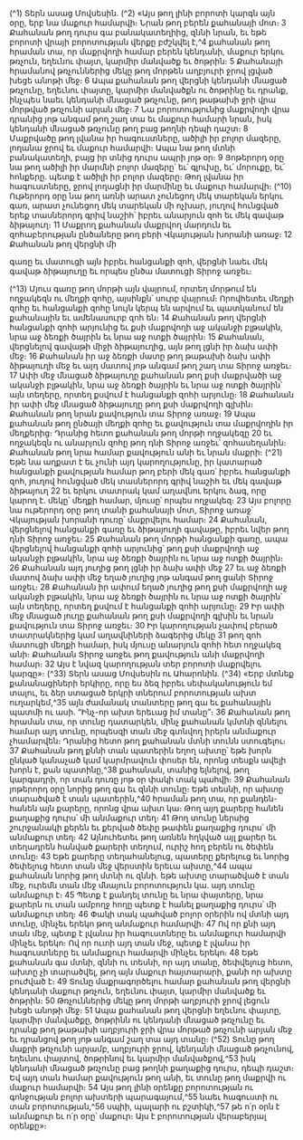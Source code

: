 
(^1) Տերն ասաց Մովսեսին. (^2) «Այս թող լինի բորոտի կարգն այն օրը, երբ նա մաքուր համարվի։ Նրան թող բերեն
քահանայի մոտ։ 3 Քահանան թող դուրս գա բանակատեղիից, զննի նրան, եւ եթե բորոտի վրայի բորոտության վերքը
բժշկվել է,^4 քահանան թող հրաման տա, որ մաքրվողի համար բերեն կենդանի, մաքուր երկու թռչուն, եղեւնու փայտ,
կարմիր մանվածք եւ ծոթրին։ 5 Քահանայի հրամանով թռչուններից մեկը թող մորթեն աղբյուրի ջրով լցված խեցե անոթի
մեջ։ 6 Ապա քահանան թող վերցնի կենդանի մնացած թռչունը, եղեւնու փայտը, կարմիր մանվածքն ու ծոթրինը եւ դրանք,
ինչպես նաեւ կենդանի մնացած թռչունը, թող թաթախի ջրի վրա մորթված թռչունի արյան մեջ։ 7 Նա բորոտությունից
մաքրվողի վրա դրանից յոթ անգամ թող շաղ տա եւ մաքուր համարի նրան, իսկ կենդանի մնացած թռչունը թող բաց
թողնի դեպի դաշտ։ 8 Մաքրվածը թող լվանա իր հագուստները, ածիլի իր բոլոր մազերը, լողանա ջրով եւ մաքուր
համարվի։ Ապա նա թող մտնի բանակատեղի, բայց իր տնից դուրս ապրի յոթ օր։ 9 Յոթերորդ օրը նա թող ածիլի իր
մարմնի բոլոր մազերը՝ եւ՛ գլուխը, եւ՛ մորուքը, եւ՛ հոնքերը. պետք է ածիլի իր բոլոր մազերը։ Թող լվանա իր հագուստները,
ջրով լողացնի իր մարմինը եւ մաքուր համարվի։
(^10) Ութերորդ օրը նա թող առնի արատ չունեցող մեկ տարեկան երկու գառ, արատ չունեցող մեկ տարեկան մի ոչխար,
յուղով հունցված երեք տասներորդ գրիվ նաշիհ՝ իբրեւ անարյուն զոհ եւ մեկ գավաթ ձիթայուղ։ 11 Մաքրող քահանան
մաքրվող մարդուն եւ զոհաբերության ընծաները թող բերի Վկայության խորանի առաջ։ 12 Քահանան թող վերցնի մի


գառը եւ մատուցի այն իբրեւ հանցանքի զոհ, վերցնի նաեւ մեկ գավաթ ձիթայուղը եւ որպես ընծա մատուցի Տիրոջ առջեւ։

(^13) Մյուս գառը թող մորթի այն վայրում, որտեղ մորթում են ողջակեզն ու մեղքի զոհը, այսինքն՝ սուրբ վայրում։ Որովհետեւ
մեղքի զոհը եւ հանցանքի զոհը նույն կերպ են արվում եւ պատկանում են քահանային եւ ամենասուրբ զոհ են։ 14 Քահանան
թող վերցնի հանցանքի զոհի արյունից եւ քսի մաքրվողի աջ ականջի բլթակին, նրա աջ ձեռքի ծայրին եւ նրա աջ ոտքի
ծայրին։ 15 Քահանան, վերցնելով գավաթի միջի ձիթայուղից, այն թող լցնի իր ձախ ափի մեջ։ 16 Քահանան իր աջ ձեռքի
մատը թող թաթախի ձախ ափի ձիթայուղի մեջ եւ այդ մատով յոթ անգամ թող շաղ տա Տիրոջ առջեւ։ 17 Ափի մեջ մնացած
ձիթայուղը քահանան թող քսի մաքրվածի աջ ականջի բլթակին, նրա աջ ձեռքի ծայրին եւ նրա աջ ոտքի ծայրին՝ այն
տեղերը, որտեղ քսվում է հանցանքի զոհի արյունը։ 18 Քահանան իր ափի մեջ մնացած ձիթայուղը թող քսի մաքրվողի
գլխին։ Քահանան թող նրան քավություն տա Տիրոջ առաջ։ 19 Ապա քահանան թող ընծայի մեղքի զոհը եւ քավություն
տա մաքրվողին իր մեղքերից։ Դրանից հետո քահանան թող մորթի ողջակեզը 20 եւ ողջակեզն ու անարյուն զոհը թող դնի
Տիրոջ առջեւ՝ զոհասեղանին։ Քահանան թող նրա համար քավություն անի եւ նրան մաքրի։
(^21) Եթե նա աղքատ է եւ չունի այդ կարողությունը, իր կատարած հանցանքի քավության համար թող բերի մեկ գառ՝
իբրեւ հանցանքի զոհ, յուղով հունցված մեկ տասներորդ գրիվ նաշիհ եւ մեկ գավաթ ձիթայուղ 22 եւ երկու տատրակ կամ
աղավնու երկու ձագ, որը կարող է. մեկը՝ մեղքի համար, մյուսը՝ որպես ողջակեզ։ 23 Այս բոլորը նա ութերորդ օրը թող
տանի քահանայի մոտ, Տիրոջ առաջ՝ Վկայության խորանի դուռը՝ մաքրվելու համար։ 24 Քահանան, վերցնելով
հանցանքի գառը եւ ձիթայուղի գավաթը, իբրեւ նվեր թող դնի Տիրոջ առջեւ։ 25 Քահանան թող մորթի հանցանքի գառը,
ապա վերցնելով հանցանքի զոհի արյունից՝ թող քսի մաքրվողի աջ ականջի բլթակին, նրա աջ ձեռքի ծայրին ու նրա աջ
ոտքի ծայրին։ 26 Քահանան այդ յուղից թող լցնի իր ձախ ափի մեջ 27 եւ աջ ձեռքի մատով ձախ ափի մեջ եղած յուղից յոթ
անգամ թող ցանի Տիրոջ առջեւ։ 28 Քահանան իր ափում եղած յուղից թող քսի մաքրվողի աջ ականջի բլթակին, նրա աջ
ձեռքի ծայրին ու նրա աջ ոտքի ծայրին՝ այն տեղերը, որտեղ քսվում է հանցանքի զոհի արյունը։ 29 Իր ափի մեջ մնացած
յուղը քահանան թող քսի մաքրվողի գլխին եւ նրան քավություն տա Տիրոջ առջեւ։ 30 Իր կարողության չափով բերած
տատրակներից կամ աղավնիների ձագերից մեկը 31 թող զոհ մատուցի մեղքի համար, իսկ մյուսը անարյուն զոհի հետ
ողջակեզ անի։ Քահանան Տիրոջ առջեւ թող քավություն անի մաքրվողի համար։ 32 Այս է նվազ կարողության տեր բորոտի
մաքրվելու կարգը»։
(^33) Տերն ասաց Մովսեսին ու Ահարոնին. (^34) «Երբ մտնեք քանանացիների երկիրը, որը ես ձեզ իբրեւ սեփականություն
եմ տալու, եւ ձեր ստացած երկրի տներում բորոտության ախտ ուղարկեմ,^35 այն ժամանակ տանտերը թող գա եւ
քահանային պատմի ու ասի. “Ինչ-որ ախտ երեւաց իմ տանը”։ 36 Քահանան թող հրաման տա, որ տունը դատարկեն,
մինչ քահանան կմտնի զննելու համար այդ տունը, որպեսզի տան մեջ գտնվող իրերն անմաքուր չհամարվեն։ Դրանից
հետո թող քահանան մտնի տունն ստուգելու։ 37 Քահանան թող քննի տան պատերին եղող ախտը՝ եթե խորն ընկած
կանաչած կամ կարմրավուն փոսեր են, որոնց տեսքն ավելի խորն է, քան պատինը,^38 քահանան, տանից ելնելով, թող
կարգադրի, որ տան դուռը յոթ օր փակի տակ պահվի։ 39 Քահանան յոթերորդ օրը նորից թող գա եւ զննի տունը։ Եթե
տեսնի, որ ախտը տարածված է տան պատերին,^40 հրաման թող տա, որ քանդեն-հանեն այն քարերը, որոնց վրա ախտ
կա։ Թող այդ քարերը հանեն քաղաքից դուրս՝ մի անմաքուր տեղ։ 41 Թող տունը ներսից շուրջանակի քերեն եւ քերված
ծեփը թափեն քաղաքից դուրս՝ մի անմաքուր տեղ։ 42 Այնուհետեւ թող առնեն հղկված այլ քարեր եւ տեղադրեն հանված
քարերի տեղում, ուրիշ հող բերեն ու ծեփեն տունը։ 43 Եթե քարերը տեղահանելուց, պատերը քերելուց եւ նորից ծեփելուց
հետո տան մեջ վերստին երեւա ախտը,^44 ապա քահանան նորից թող մտնի ու զննի. եթե ախտը տարածված է տան մեջ,
ուրեմն տան մեջ մնայուն բորոտություն կա. այդ տունը անմաքուր է։ 45 Պետք է քանդել տունը եւ նրա փայտերը, նրա
քարերն ու տան ամբողջ հողը պետք է հանել քաղաքից դուրս՝ մի անմաքուր տեղ։ 46 Փակի տակ պահված բոլոր օրերին
ով մտնի այդ տունը, մինչեւ երեկո թող անմաքուր համարվի։ 47 Ով որ քնի այդ տան մեջ, պետք է լվանա իր հագուստները
եւ անմաքուր համարվի մինչեւ երեկո։ Ով որ ուտի այդ տան մեջ, պետք է լվանա իր հագուստները եւ անմաքուր համարվի
մինչեւ երեկո։ 48 Եթե քահանան գա մտնի, զննի ու տեսնի, որ այդ տանը, ծեփվելուց հետո, ախտը չի տարածվել, թող այն
մաքուր հայտարարի, քանի որ ախտը բուժված է։ 49 Տունը մաքրագործելու համար քահանան թող վերցնի կենդանի
մաքուր թռչուն, եղեւնու փայտ, կարմիր մանվածք եւ ծոթրին։ 50 Թռչուններից մեկը թող մորթի աղբյուրի ջրով լեցուն խեցե
անոթի մեջ։ 51 Ապա քահանան թող վերցնի եղեւնու փայտը, կարմիր մանվածքը, ծոթրինն ու կենդանի մնացած թռչունը
եւ դրանք թող թաթախի աղբյուրի ջրի վրա մորթած թռչունի արյան մեջ եւ դրանցով թող յոթ անգամ շաղ տա այդ տանը։
(^52) Տունը թող մաքրի թռչունի արյամբ, աղբյուրի ջրով, կենդանի մնացած թռչունով, եղեւնու փայտով, ծոթրինով եւ կարմիր
մանվածքով,^53 իսկ կենդանի մնացած թռչունը բաց թողնի քաղաքից դուրս, դեպի դաշտ։ Եվ այդ տան համար
քավություն թող անի, եւ տունը թող մաքրվի ու մաքուր համարվի։ 54 Այս թող լինի օրենքը բորոտության ու գոնջության
բոլոր ախտերի պարագայում,^55 նաեւ հագուստի ու տան բորոտության,^56 սպիի, պալարի ու բշտիկի,^57 թե ո՛ր օրն է
անմաքուր եւ ո՛ր օրը՝ մաքուր։ Այս է բորոտության վերաբերյալ օրենքը»։
